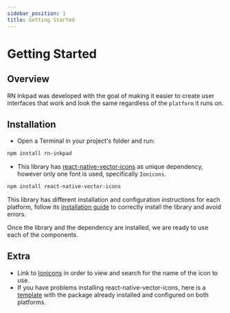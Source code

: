 ```yaml
---
sidebar_position: 1
title: Getting Started
---
```


# Getting Started

## Overview

RN Inkpad was developed with the goal of making it easier to create user interfaces that work and look the same regardless of the `platform` it runs on.

## Installation

- Open a Terminal in your project's folder and run:

```bash npm2yarn
npm install rn-inkpad
```

- This library has [react-native-vector-icons](https://github.com/oblador/react-native-vector-icons) as unique dependency, however only one font is used, specifically `Ionicons`.

```bash npm2yarn
npm install react-native-vector-icons
```

This library has different installation and configuration instructions for each platform, follow its [installation guide](https://github.com/oblador/react-native-vector-icons#installation) to correctly install the library and avoid errors.

Once the library and the dependency are installed, we are ready to use each of the components.

## Extra

- Link to [Ionicons](https://ionic.io/ionicons) in order to view and search for the name of the icon to use.
- If you have problems installing react-native-vector-icons, here is a [template](https://github.com/FerRiv3ra/react-native-template) with the package already installed and configured on both platforms.

